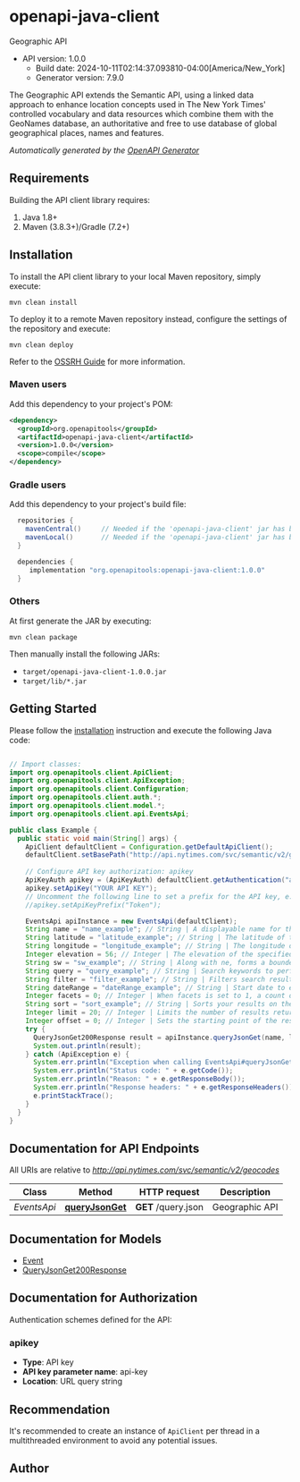 # openapi-java-client

Geographic API
- API version: 1.0.0
  - Build date: 2024-10-11T02:14:37.093810-04:00[America/New_York]
  - Generator version: 7.9.0

The Geographic API extends the Semantic API, using a linked data approach to enhance location concepts used in The New York Times' controlled vocabulary and data resources which combine them with the GeoNames database, an authoritative and free to use database of global geographical places, names and features.



*Automatically generated by the [OpenAPI Generator](https://openapi-generator.tech)*


## Requirements

Building the API client library requires:
1. Java 1.8+
2. Maven (3.8.3+)/Gradle (7.2+)

## Installation

To install the API client library to your local Maven repository, simply execute:

```shell
mvn clean install
```

To deploy it to a remote Maven repository instead, configure the settings of the repository and execute:

```shell
mvn clean deploy
```

Refer to the [OSSRH Guide](http://central.sonatype.org/pages/ossrh-guide.html) for more information.

### Maven users

Add this dependency to your project's POM:

```xml
<dependency>
  <groupId>org.openapitools</groupId>
  <artifactId>openapi-java-client</artifactId>
  <version>1.0.0</version>
  <scope>compile</scope>
</dependency>
```

### Gradle users

Add this dependency to your project's build file:

```groovy
  repositories {
    mavenCentral()     // Needed if the 'openapi-java-client' jar has been published to maven central.
    mavenLocal()       // Needed if the 'openapi-java-client' jar has been published to the local maven repo.
  }

  dependencies {
     implementation "org.openapitools:openapi-java-client:1.0.0"
  }
```

### Others

At first generate the JAR by executing:

```shell
mvn clean package
```

Then manually install the following JARs:

* `target/openapi-java-client-1.0.0.jar`
* `target/lib/*.jar`

## Getting Started

Please follow the [installation](#installation) instruction and execute the following Java code:

```java

// Import classes:
import org.openapitools.client.ApiClient;
import org.openapitools.client.ApiException;
import org.openapitools.client.Configuration;
import org.openapitools.client.auth.*;
import org.openapitools.client.model.*;
import org.openapitools.client.api.EventsApi;

public class Example {
  public static void main(String[] args) {
    ApiClient defaultClient = Configuration.getDefaultApiClient();
    defaultClient.setBasePath("http://api.nytimes.com/svc/semantic/v2/geocodes");
    
    // Configure API key authorization: apikey
    ApiKeyAuth apikey = (ApiKeyAuth) defaultClient.getAuthentication("apikey");
    apikey.setApiKey("YOUR API KEY");
    // Uncomment the following line to set a prefix for the API key, e.g. "Token" (defaults to null)
    //apikey.setApiKeyPrefix("Token");

    EventsApi apiInstance = new EventsApi(defaultClient);
    String name = "name_example"; // String | A displayable name for the specified place.
    String latitude = "latitude_example"; // String | The latitude of the specified place. 
    String longitude = "longitude_example"; // String | The longitude of the specified place.
    Integer elevation = 56; // Integer | The elevation of the specified place, in meters.
    String sw = "sw_example"; // String | Along with ne, forms a bounded box using the longitude and latitude coordinates specified as the southwest corner. The search results are limited to the resulting box. Two float values, separated by a comma `latitude,longitude` <br/> The ne parameter is required to use this parameter.
    String query = "query_example"; // String | Search keywords to perform a text search on the fields: web_description, event_name and venue_name. 'AND' searches can be performed by wrapping query terms in quotes. If you do not specify a query, all results will be returned. 
    String filter = "filter_example"; // String | Filters search results based on the facets provided.  For more information on the values you can filter on, see Facets. 
    String dateRange = "dateRange_example"; // String | Start date to end date in the following format- YYYY-MM-DD:YYYY-MM-DD
    Integer facets = 0; // Integer | When facets is set to 1, a count of all facets will be included in the response.
    String sort = "sort_example"; // String | Sorts your results on the fields specified. <br/> `sort_value1+[asc | desc],sort_value2+[asc|desc],[...]`<br/> Appending +asc to a facet or response will sort results on that value in ascending order. Appending +desc to a facet or response  will sort results in descending order. You can sort on multiple fields. You can sort on any facet. For the list of responses you can sort on, see the Sortable Field column in the Response table. <br/><br/>If you are doing a spatial search with the ll parameter, you can also sort by the distance from the center of the search: dist+[asc | desc] <br/> **Note:** either +asc or +desc is required when using the sort parameter. 
    Integer limit = 20; // Integer | Limits the number of results returned
    Integer offset = 0; // Integer | Sets the starting point of the result set
    try {
      QueryJsonGet200Response result = apiInstance.queryJsonGet(name, latitude, longitude, elevation, sw, query, filter, dateRange, facets, sort, limit, offset);
      System.out.println(result);
    } catch (ApiException e) {
      System.err.println("Exception when calling EventsApi#queryJsonGet");
      System.err.println("Status code: " + e.getCode());
      System.err.println("Reason: " + e.getResponseBody());
      System.err.println("Response headers: " + e.getResponseHeaders());
      e.printStackTrace();
    }
  }
}

```

## Documentation for API Endpoints

All URIs are relative to *http://api.nytimes.com/svc/semantic/v2/geocodes*

Class | Method | HTTP request | Description
------------ | ------------- | ------------- | -------------
*EventsApi* | [**queryJsonGet**](docs/EventsApi.md#queryJsonGet) | **GET** /query.json | Geographic API


## Documentation for Models

 - [Event](docs/Event.md)
 - [QueryJsonGet200Response](docs/QueryJsonGet200Response.md)


<a id="documentation-for-authorization"></a>
## Documentation for Authorization


Authentication schemes defined for the API:
<a id="apikey"></a>
### apikey

- **Type**: API key
- **API key parameter name**: api-key
- **Location**: URL query string


## Recommendation

It's recommended to create an instance of `ApiClient` per thread in a multithreaded environment to avoid any potential issues.

## Author



